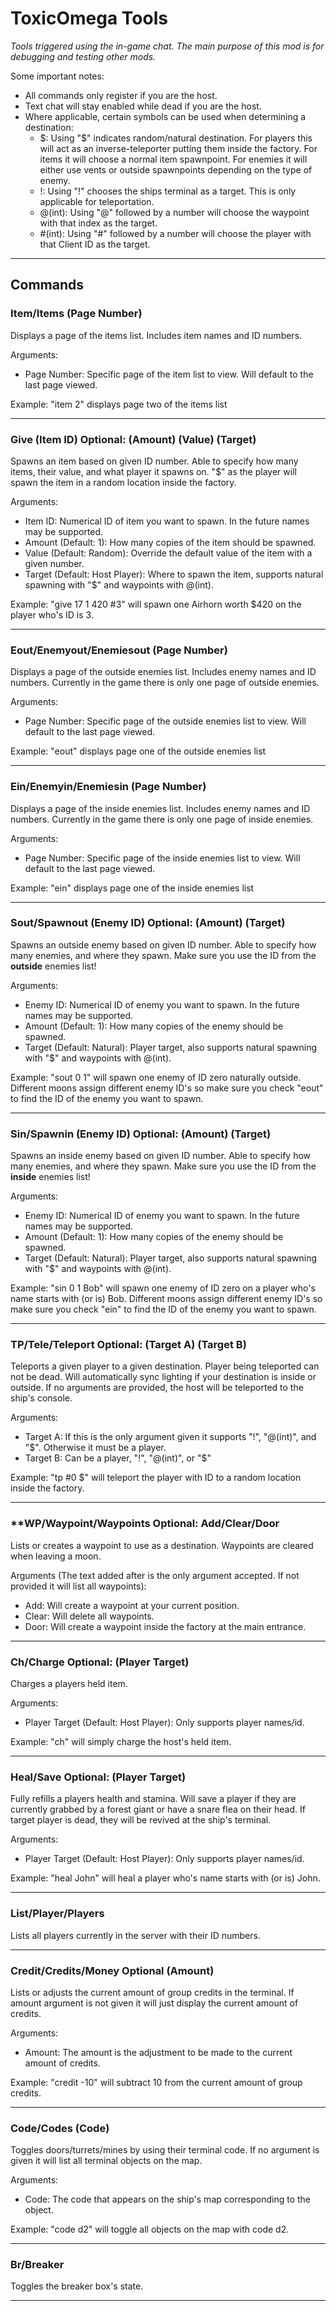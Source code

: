 # ToxicOmega Tools

*Tools triggered using the in-game chat. The main purpose of this mod is for debugging and testing other mods.*

Some important notes:
* All commands only register if you are the host.
* Text chat will stay enabled while dead if you are the host.
* Where applicable, certain symbols can be used when determining a destination:
	* $: Using "$" indicates random/natural destination. For players this will act as an inverse-teleporter putting them inside the factory. For items it will choose a normal item spawnpoint. For enemies it will either use vents or outside spawnpoints depending on the type of enemy.
	* !: Using "!" chooses the ships terminal as a target. This is only applicable for teleportation.
	* @(int): Using "@" followed by a number will choose the waypoint with that index as the target.
	* #(int): Using "#" followed by a number will choose the player with that Client ID as the target.

---

## Commands

### **Item/Items (Page Number)**

Displays a page of the items list. Includes item names and ID numbers.

Arguments:
* Page Number: Specific page of the item list to view. Will default to the last page viewed.

Example: "item 2" displays page two of the items list

---
### **Give (Item ID) Optional: (Amount) (Value) (Target)**

Spawns an item based on given ID number. Able to specify how many items, their value, and what player it spawns on. "$" as the player will spawn the item in a random location inside the factory.

Arguments:
* Item ID: Numerical ID of item you want to spawn. In the future names may be supported.
* Amount (Default: 1): How many copies of the item should be spawned.
* Value (Default: Random): Override the default value of the item with a given number.
* Target (Default: Host Player): Where to spawn the item, supports natural spawning with "$" and waypoints with @(int).

Example: "give 17 1 420 #3" will spawn one Airhorn worth $420 on the player who's ID is 3.

---
### **Eout/Enemyout/Enemiesout (Page Number)**

Displays a page of the outside enemies list. Includes enemy names and ID numbers. Currently in the game there is only one page of outside enemies.

Arguments:
* Page Number: Specific page of the outside enemies list to view. Will default to the last page viewed.

Example: "eout" displays page one of the outside enemies list

---
### **Ein/Enemyin/Enemiesin (Page Number)**

Displays a page of the inside enemies list. Includes enemy names and ID numbers. Currently in the game there is only one page of inside enemies.

Arguments:
* Page Number: Specific page of the inside enemies list to view. Will default to the last page viewed.

Example: "ein" displays page one of the inside enemies list

---
### **Sout/Spawnout (Enemy ID) Optional: (Amount) (Target)**

Spawns an outside enemy based on given ID number. Able to specify how many enemies, and where they spawn. Make sure you use the ID from the **outside** enemies list!

Arguments:
* Enemy ID: Numerical ID of enemy you want to spawn. In the future names may be supported.
* Amount (Default: 1): How many copies of the enemy should be spawned.
* Target (Default: Natural): Player target, also supports natural spawning with "$" and waypoints with @(int).

Example: "sout 0 1" will spawn one enemy of ID zero naturally outside. Different moons assign different enemy ID's so make sure you check "eout" to find the ID of the enemy you want to spawn.

---
### **Sin/Spawnin (Enemy ID) Optional: (Amount) (Target)**

Spawns an inside enemy based on given ID number. Able to specify how many enemies, and where they spawn. Make sure you use the ID from the **inside** enemies list!

Arguments:
* Enemy ID: Numerical ID of enemy you want to spawn. In the future names may be supported.
* Amount (Default: 1): How many copies of the enemy should be spawned.
* Target (Default: Natural): Player target, also supports natural spawning with "$" and waypoints with @(int).

Example: "sin 0 1 Bob" will spawn one enemy of ID zero on a player who's name starts with (or is) Bob. Different moons assign different enemy ID's so make sure you check "ein" to find the ID of the enemy you want to spawn.

---
### **TP/Tele/Teleport Optional: (Target A) (Target B)**

Teleports a given player to a given destination. Player being teleported can not be dead. Will automatically sync lighting if your destination is inside or outside. If no arguments are provided, the host will be teleported to the ship's console.

Arguments:
* Target A: If this is the only argument given it supports "!", "@(int)", and "$". Otherwise it must be a player.
* Target B: Can be a player, "!", "@(int)", or "$"

Example: "tp #0 $" will teleport the player with ID to a random location inside the factory.

---
### **WP/Waypoint/Waypoints Optional: Add/Clear/Door

Lists or creates a waypoint to use as a destination. Waypoints are cleared when leaving a moon.

Arguments (The text added after is the only argument accepted. If not provided it will list all waypoints):
* Add: Will create a waypoint at your current position.
* Clear: Will delete all waypoints.
* Door: Will create a waypoint inside the factory at the main entrance.

---
### **Ch/Charge Optional: (Player Target)**

Charges a players held item.

Arguments: 
* Player Target (Default: Host Player): Only supports player names/id.

Example: "ch" will simply charge the host's held item.

---
### **Heal/Save Optional: (Player Target)**

Fully refills a players health and stamina. Will save a player if they are currently grabbed by a forest giant or have a snare flea on their head. If target player is dead, they will be revived at the ship's terminal.

Arguments: 
* Player Target (Default: Host Player): Only supports player names/id.

Example: "heal John" will heal a player who's name starts with (or is) John.

---
### **List/Player/Players**

Lists all players currently in the server with their ID numbers.

---
### **Credit/Credits/Money Optional (Amount)**

Lists or adjusts the current amount of group credits in the terminal. If amount argument is not given it will just display the current amount of credits.

Arguments:
* Amount: The amount is the adjustment to be made to the current amount of credits.

Example: "credit -10" will subtract 10 from the current amount of group credits.

---
### **Code/Codes (Code)**

Toggles doors/turrets/mines by using their terminal code. If no argument is given it will list all terminal objects on the map.

Arguments:
* Code: The code that appears on the ship's map corresponding to the object.

Example: "code d2" will toggle all objects on the map with code d2.

---
### **Br/Breaker**

Toggles the breaker box's state.

---